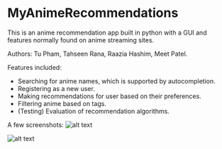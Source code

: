 # MyAnimeRecommendations
This is an anime recommendation app built in python with a GUI and features normally found on anime streaming sites.

Authors: Tu Pham, Tahseen Rana, Raazia Hashim, Meet Patel.

Features included:
- Searching for anime names, which is supported by autocompletion.
- Registering as a new user.
- Making recommendations for user based on their preferences.
- Filtering anime based on tags.
- (Testing) Evaluation of recommendation algorithms.


A few screenshots:
![alt text](https://cdn.discordapp.com/attachments/544707779680665612/841151664019079168/unknown.png)


![alt text](https://cdn.discordapp.com/attachments/544707779680665612/841151806083301376/unknown.png)
